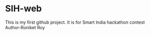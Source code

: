 # SIH-web
This is my first github project. It is for Smart India hackathon contest
<br>
Author-Roniket Roy
